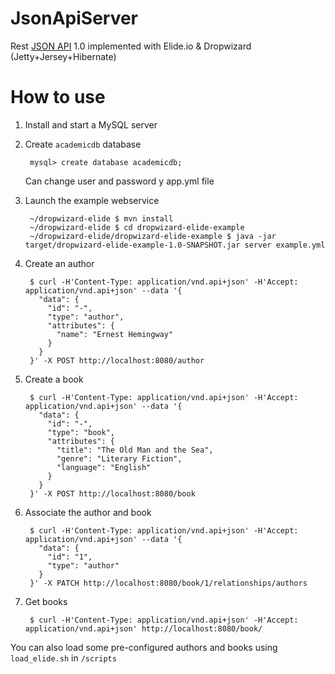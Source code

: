 # JsonApiServer
Rest [JSON API](http://jsonapi.org/) 1.0 implemented with Elide.io & Dropwizard (Jetty+Jersey+Hibernate)

# How to use

1. Install and start a MySQL server

2. Create ```academicdb``` database

        mysql> create database academicdb;
    Can change user and password y app.yml file



4. Launch the example webservice

        ~/dropwizard-elide $ mvn install
        ~/dropwizard-elide $ cd dropwizard-elide-example
        ~/dropwizard-elide/dropwizard-elide-example $ java -jar target/dropwizard-elide-example-1.0-SNAPSHOT.jar server example.yml

5. Create an author

        $ curl -H'Content-Type: application/vnd.api+json' -H'Accept: application/vnd.api+json' --data '{
          "data": {
            "id": "-",
            "type": "author",
            "attributes": {
              "name": "Ernest Hemingway"
            }
          }
        }' -X POST http://localhost:8080/author

6. Create a book

        $ curl -H'Content-Type: application/vnd.api+json' -H'Accept: application/vnd.api+json' --data '{
          "data": {
            "id": "-",
            "type": "book",
            "attributes": {
              "title": "The Old Man and the Sea",
              "genre": "Literary Fiction",
              "language": "English"
            }
          }
        }' -X POST http://localhost:8080/book

7. Associate the author and book

        $ curl -H'Content-Type: application/vnd.api+json' -H'Accept: application/vnd.api+json' --data '{
          "data": {
            "id": "1",
            "type": "author"
          }
        }' -X PATCH http://localhost:8080/book/1/relationships/authors

8. Get books

        $ curl -H'Content-Type: application/vnd.api+json' -H'Accept: application/vnd.api+json' http://localhost:8080/book/

You can also load some pre-configured authors and books using `load_elide.sh` in `/scripts` 
